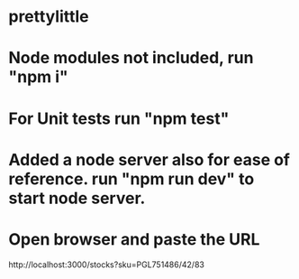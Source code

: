 # prettylittle
# Node modules not included, run "npm i"
# For Unit tests run "npm test"
# Added a node server also for ease of reference. run "npm run dev" to start node server.
# Open browser and paste the URL 
http://localhost:3000/stocks?sku=PGL751486/42/83
